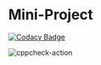 # Mini-Project

[![Codacy Badge](https://api.codacy.com/project/badge/Grade/e8c49acc7b024916a5e4a0731b732b57)](https://app.codacy.com/gh/arav-ind/Mini-Project?utm_source=github.com&utm_medium=referral&utm_content=arav-ind/Mini-Project&utm_campaign=Badge_Grade)

![cppcheck-action](https://github.com/arav-ind/Mini-Project/workflows/cppcheck-action/badge.svg)
